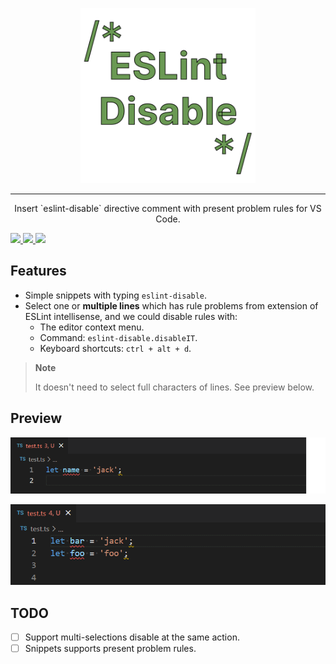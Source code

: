<p align="center">
  <a href="https://github.com/lvjiaxuan/vscode-eslint-disable" target="_blank">
    <img src="./assets/logo-r.png" alt="vscode-eslint-disable" height="280" width="280" />
  </a>
</p>

<hr />

<p align="center">Insert `eslint-disable` directive comment with present problem rules for VS Code.</p>

[![](https://img.shields.io/visual-studio-marketplace/v/lvjiaxuan.vscode-eslint-disable?color=%232ba1f1&logo=visual-studio-code&logoColor=%232ba1f1)
](https://marketplace.visualstudio.com/items?itemName=lvjiaxuan.vscode-eslint-disable)
[![](https://img.shields.io/visual-studio-marketplace/azure-devops/installs/total/lvjiaxuan.vscode-eslint-disable?label=Installs)
](https://marketplace.visualstudio.com/items?itemName=lvjiaxuan.vscode-eslint-disable)
[![](https://img.shields.io/visual-studio-marketplace/azure-devops/installs/total/lvjiaxuan.eslint-disable?label=Deprecated%20Identifier%20Installs)
](https://marketplace.visualstudio.com/items?itemName=lvjiaxuan.eslint-disable)

## Features

- Simple snippets with typing `eslint-disable`.
- Select one or **multiple lines** which has rule problems from extension of ESLint intellisense, and we could disable rules with:
  - The editor context menu.
  - Command: `eslint-disable.disableIT`.
  - Keyboard shortcuts: `ctrl + alt + d`.

> **Note**
> 
> It doesn't need to select full characters of lines. See preview below.

## Preview

![](assets/1.gif)

![](assets/2.gif)

## TODO

- [ ] Support multi-selections disable at the same action.
- [ ] Snippets supports present problem rules.
